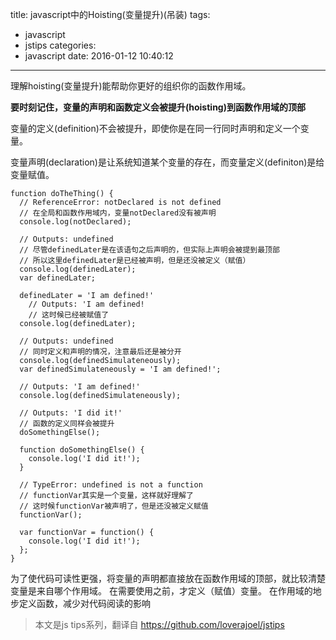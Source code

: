 title: javascript中的Hoisting(变量提升)(吊装)
tags:
  - javascript
  - jstips
categories:
  - javascript
date: 2016-01-12 10:40:12
---

理解hoisting(变量提升)能帮助你更好的组织你的函数作用域。

**要时刻记住，变量的声明和函数定义会被提升(hoisting)到函数作用域的顶部**

变量的定义(definition)不会被提升，即使你是在同一行同时声明和定义一个变量。

变量声明(declaration)是让系统知道某个变量的存在，而变量定义(definiton)是给变量赋值。

```
function doTheThing() {
  // ReferenceError: notDeclared is not defined
  // 在全局和函数作用域内，变量notDeclared没有被声明
  console.log(notDeclared);

  // Outputs: undefined
  // 尽管definedLater是在该语句之后声明的，但实际上声明会被提到最顶部
  // 所以这里definedLater是已经被声明，但是还没被定义（赋值）
  console.log(definedLater);
  var definedLater;

  definedLater = 'I am defined!'
    // Outputs: 'I am defined!
    // 这时候已经被赋值了
  console.log(definedLater);

  // Outputs: undefined
  // 同时定义和声明的情况，注意最后还是被分开
  console.log(definedSimulateneously);
  var definedSimulateneously = 'I am defined!';

  // Outputs: 'I am defined!'
  console.log(definedSimulateneously);

  // Outputs: 'I did it!'
  // 函数的定义同样会被提升
  doSomethingElse();

  function doSomethingElse() {
    console.log('I did it!');
  }

  // TypeError: undefined is not a function
  // functionVar其实是一个变量，这样就好理解了
  // 这时候functionVar被声明了，但是还没被定义赋值
  functionVar();

  var functionVar = function() {
    console.log('I did it!');
  };
}
```

为了使代码可读性更强，将变量的声明都直接放在函数作用域的顶部，就比较清楚变量是来自哪个作用域。
在需要使用之前，才定义（赋值）变量。
在作用域的地步定义函数，减少对代码阅读的影响

>本文是js tips系列，翻译自 https://github.com/loverajoel/jstips